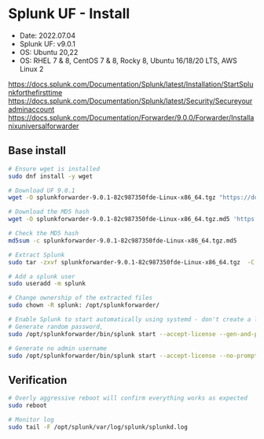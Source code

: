 # Splunk UF - Install

- Date: 2022.07.04
- Splunk UF: v9.0.1
- OS: Ubuntu 20,22
- OS: RHEL 7 & 8, CentOS 7 & 8, Rocky 8, Ubuntu 16/18/20 LTS, AWS Linux 2

https://docs.splunk.com/Documentation/Splunk/latest/Installation/StartSplunkforthefirsttime
https://docs.splunk.com/Documentation/Splunk/latest/Security/Secureyouradminaccount
https://docs.splunk.com/Documentation/Forwarder/9.0.0/Forwarder/Installanixuniversalforwarder


## Base install

```bash
# Ensure wget is installed
sudo dnf install -y wget

# Download UF 9.0.1
wget -O splunkforwarder-9.0.1-82c987350fde-Linux-x86_64.tgz "https://download.splunk.com/products/universalforwarder/releases/9.0.1/linux/splunkforwarder-9.0.1-82c987350fde-Linux-x86_64.tgz"

# Download the MD5 hash
wget -O splunkforwarder-9.0.1-82c987350fde-Linux-x86_64.tgz.md5 'https://download.splunk.com/products/universalforwarder/releases/9.0.1/linux/splunkforwarder-9.0.1-82c987350fde-Linux-x86_64.tgz.md5'

# Check the MD5 hash 
md5sum -c splunkforwarder-9.0.1-82c987350fde-Linux-x86_64.tgz.md5

# Extract Splunk
sudo tar -zxvf splunkforwarder-9.0.1-82c987350fde-Linux-x86_64.tgz  -C /opt/

# Add a splunk user
sudo useradd -m splunk

# Change ownership of the extracted files 
sudo chown -R splunk: /opt/splunkforwarder/

# Enable Splunk to start automatically using systemd - don't create a local admin user
# Generate random password, 
sudo /opt/splunkforwarder/bin/splunk start --accept-license --gen-and-print-passwd

# Generate no admin username
sudo /opt/splunkforwarder/bin/splunk start --accept-license --no-prompt
```

## Verification

```bash
# Overly aggressive reboot will confirm everything works as expected
sudo reboot

# Monitor log
sudo tail -F /opt/splunk/var/log/splunk/splunkd.log
```
